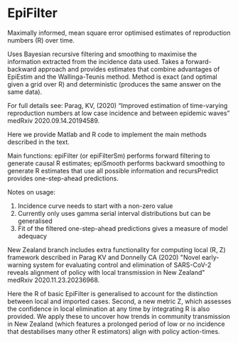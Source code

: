 # EpiFilter
Maximally informed, mean square error optimised estimates of reproduction numbers (R) over time.

Uses Bayesian recursive filtering and smoothing to maximise the information extracted from the incidence data used. 
Takes a forward-backward approach and provides estimates that combine advantages of EpiEstim and the Wallinga-Teunis method.
Method is exact (and optimal given a grid over R) and deterministic (produces the same answer on the same data).

For full details see: 
Parag, KV, (2020) “Improved estimation of time-varying reproduction numbers at low case incidence and between epidemic waves” medRxiv 2020.09.14.20194589.

Here we provide Matlab and R code to implement the main methods described in the text.

Main functions: epiFilter (or epiFilterSm) performs forward filtering to generate causal R estimates; epiSmooth performs backward smoothing to generate R estimates that use all possible information and recursPredict provides one-step-ahead predictions.

Notes on usage:
1) Incidence curve needs to start with a non-zero value
2) Currently only uses gamma serial interval distributions but can be generalised
3) Fit of the filtered one-step-ahead predictions gives a measure of model adequacy


New Zealand branch includes extra functionality for computing local (R, Z) framework described in 
Parag KV and Donnelly CA (2020) "Novel early-warning system for evaluating control and elimination of SARS-CoV-2 reveals alignment of policy with local transmission in New Zealand" medRxiv 2020.11.23.20236968.

Here the R of basic EpiFilter is generalised to account for the distinction between local and imported cases. Second, a new metric Z, which assesses
the confidence in local elimination at any time by integrating R is also provided. We apply these to uncover how trends in community transmission in
New Zealand (which features a prolonged period of low or no incidence that destabilises many other R estimators) align with policy action-times.
